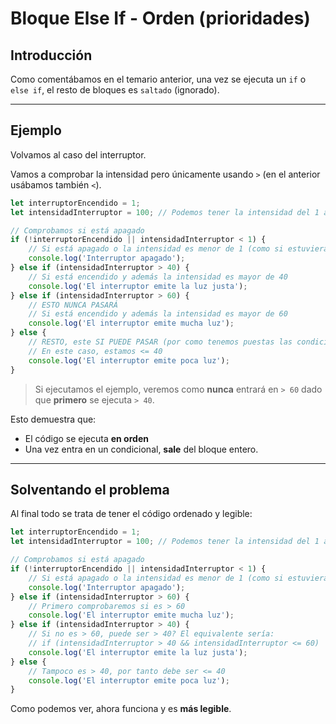 # Bloque Else If - Orden (prioridades)

## Introducción

Como comentábamos en el temario anterior, una vez se ejecuta un `if` o `else if`,
el resto de bloques es `saltado` (ignorado).

---

## Ejemplo

Volvamos al caso del interruptor.

Vamos a comprobar la intensidad pero únicamente usando `>` (en el anterior usábamos también `<`).


```js
let interruptorEncendido = 1;
let intensidadInterruptor = 100; // Podemos tener la intensidad del 1 al 100

// Comprobamos si está apagado
if (!interruptorEncendido || intensidadInterruptor < 1) {
    // Si está apagado o la intensidad es menor de 1 (como si estuviera apagado)
    console.log('Interruptor apagado');
} else if (intensidadInterruptor > 40) {
    // Si está encendido y además la intensidad es mayor de 40
    console.log('El interruptor emite la luz justa');
} else if (intensidadInterruptor > 60) {
    // ESTO NUNCA PASARÁ
    // Si está encendido y además la intensidad es mayor de 60
    console.log('El interruptor emite mucha luz');
} else {
    // RESTO, este SI PUEDE PASAR (por como tenemos puestas las condiciones)
    // En este caso, estamos <= 40
    console.log('El interruptor emite poca luz');    
}
```

> Si ejecutamos el ejemplo, veremos como **nunca** entrará en `> 60` dado que **primero** se ejecuta `> 40`.

Esto demuestra que:
 - El código se ejecuta **en orden**
 - Una vez entra en un condicional, **sale** del bloque entero.

---

## Solventando el problema

Al final todo se trata de tener el código ordenado y legible:

```js
let interruptorEncendido = 1;
let intensidadInterruptor = 100; // Podemos tener la intensidad del 1 al 100

// Comprobamos si está apagado
if (!interruptorEncendido || intensidadInterruptor < 1) {
    // Si está apagado o la intensidad es menor de 1 (como si estuviera apagado)
    console.log('Interruptor apagado');
} else if (intensidadInterruptor > 60) {
    // Primero comprobaremos si es > 60
    console.log('El interruptor emite mucha luz');
} else if (intensidadInterruptor > 40) {
    // Si no es > 60, puede ser > 40? El equivalente sería:
    // if (intensidadInterruptor > 40 && intensidadInterruptor <= 60)
    console.log('El interruptor emite la luz justa');
} else {
    // Tampoco es > 40, por tanto debe ser <= 40
    console.log('El interruptor emite poca luz');    
}
```

Como podemos ver, ahora funciona y es **más legible**.
